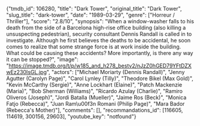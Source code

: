 {"tmdb_id": 106280, "title": "Dark Tower", "original_title": "Dark Tower", "slug_title": "dark-tower", "date": "1989-03-29", "genre": ["Horreur / Thriller"], "score": "2.8/10", "synopsis": "When a window-washer falls to his death from the side of a Barcelona high-rise office building (also killing a unsuspecting pedestrian), security consultant Dennis Randall is called in to investigate. Although he first believes the deaths to be accidental, he soon comes to realize that some strange force is at work inside the building. What could be causing these accidents? More importantly, is there any way it can be stopped?", "image": "https://image.tmdb.org/t/p/w185_and_h278_bestv2/nJzZ0hGED79YFtDZXwEz230IsGL.jpg", "actors": ["Michael Moriarty (Dennis Randall)", "Jenny Agutter (Carolyn Page)", "Carol Lynley (Tilly)", "Theodore Bikel (Max Gold)", "Kevin McCarthy (Sergie)", "Anne Lockhart (Elaine)", "Patch Mackenzie (Maria)", "Bob Sherman (Williams)", "Ricardo Azulay (Charlie)", "Ramiro Oliveros (Joseph)", "Jordi Batalla (Mueller)", "Jaime Ros (Beck)", "Monica Fatjo (Rebecca)", "Juan Ram\u00f3n Romani (Philip Page)", "Mara Bador (Rebecca's Mother)"], "comments": [], "recommandations_id": [116605, 114619, 300156, 29603], "youtube_key": "notfound"}